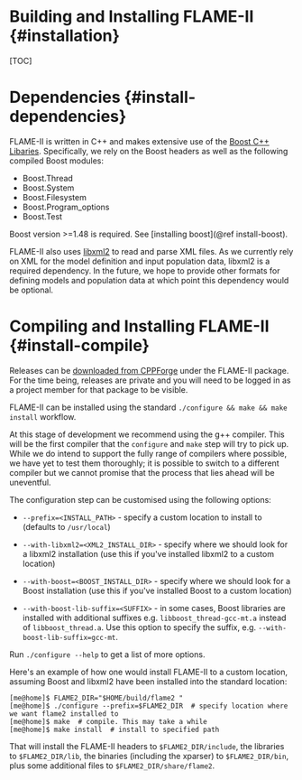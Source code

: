 Building and Installing FLAME-II  {#installation}
=================================

[TOC]

Dependencies {#install-dependencies}
============

FLAME-II is written in C++ and makes extensive use of the 
[Boost C++ Libaries](http://www.boost.org/). Specifically, we rely on the Boost headers 
as well as the following compiled Boost modules:

 * Boost.Thread
 * Boost.System
 * Boost.Filesystem
 * Boost.Program_options
 * Boost.Test
 
Boost version >=1.48 is required. See [installing boost](@ref install-boost).

FLAME-II also uses [libxml2](http://www.xmlsoft.org/) to read and parse XML files. 
As we currently rely on XML for the model definition and input population data, 
libxml2 is a required dependency. In the future, we hope to provide other formats for 
defining models and population data at which point this dependency would be optional.

 
Compiling and Installing FLAME-II {#install-compile}
=================================

Releases can be 
[downloaded from CPPForge](http://ccpforge.cse.rl.ac.uk/gf/project/flame/frs/) 
under the FLAME-II package. For the time being, releases are private and you will need 
to be logged in as a project member for that package to be visible.

FLAME-II can be installed using the standard `./configure && make && make install` 
workflow.

At this stage of development we recommend using the g++ compiler. 
This will be the first compiler that the `configure` and `make` step will try to pick up. 
While we do intend to support the fully range of compilers where possible, we have yet to 
test them thoroughly; it is possible to switch to a different compiler but we cannot 
promise that the process that lies ahead will be uneventful.

The configuration step can be customised using the following options:

 * `--prefix=<INSTALL_PATH>` - specify a custom location to install to 
   (defaults to `/usr/local`)
   
 *  `--with-libxml2=<XML2_INSTALL_DIR>` - specify where we should look for a libxml2 
    installation (use this if you've installed libxml2 to a custom location)
    
 *  `--with-boost=<BOOST_INSTALL_DIR>` - specify where we should look for a Boost 
    installation (use this if you've installed Boost to a custom location)

 * `--with-boost-lib-suffix=<SUFFIX>` - in some cases, Boost libraries are installed 
   with additional suffixes e.g. `libboost_thread-gcc-mt.a` instead of 
   `libboost_thread.a`. Use this option to specify the suffix, e.g. 
   `--with-boost-lib-suffix=gcc-mt`. 

Run `./configure --help` to get a list of more options.

Here's an example of how one would install FLAME-II to a custom location, assuming Boost 
and libxml2 have been installed into the standard location:


    [me@home]$ FLAME2_DIR="$HOME/build/flame2 "
    [me@home]$ ./configure --prefix=$FLAME2_DIR  # specify location where we want flame2 installed to
    [me@home]$ make  # compile. This may take a while
    [me@home]$ make install  # install to specified path

That will install the FLAME-II headers to `$FLAME2_DIR/include`, 
the libraries to `$FLAME2_DIR/lib`, the binaries (including the xparser) to 
`$FLAME2_DIR/bin`, plus some additional files to `$FLAME2_DIR/share/flame2`. 